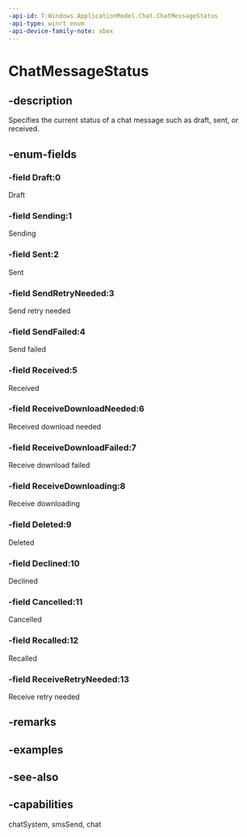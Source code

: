 ```yaml
---
-api-id: T:Windows.ApplicationModel.Chat.ChatMessageStatus
-api-type: winrt enum
-api-device-family-note: xbox
---
```


<!-- Enumeration syntax
public enum Windows.ApplicationModel.Chat.ChatMessageStatus : int
-->

# ChatMessageStatus

## -description
Specifies the current status of a chat message such as draft, sent, or received.

## -enum-fields
### -field Draft:0
Draft

### -field Sending:1
Sending

### -field Sent:2
Sent

### -field SendRetryNeeded:3
Send retry needed

### -field SendFailed:4
Send failed

### -field Received:5
Received

### -field ReceiveDownloadNeeded:6
Received download needed

### -field ReceiveDownloadFailed:7
Receive download failed

### -field ReceiveDownloading:8
Receive downloading

### -field Deleted:9
Deleted

### -field Declined:10
Declined

### -field Cancelled:11
Cancelled

### -field Recalled:12
Recalled

### -field ReceiveRetryNeeded:13
Receive retry needed


## -remarks

## -examples

## -see-also
## -capabilities
chatSystem, smsSend, chat
